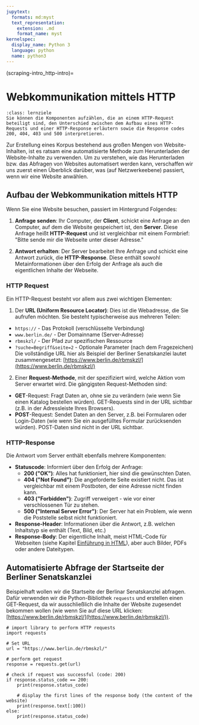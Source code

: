 ```yaml
---
jupytext:
  formats: md:myst
  text_representation:
    extension: .md
    format_name: myst
kernelspec:
  display_name: Python 3
  language: python
  name: python3
---
```


(scraping-intro_http-intro)=
# Webkommunikation mittels HTTP
```{admonition} Groblernziel dieses Kapitels
:class: lernziele
Sie können die Komponenten aufzählen, die an einem HTTP-Request beteiligt sind, den Unterschied zwischen dem Aufbau eines HTTP-Requests und einer HTTP-Response erläutern sowie die Response codes 200, 404, 403 und 500 interpretieren.
```

Zur Erstellung eines Korpus bestehend aus großen Mengen von Website-Inhalten, ist es ratsam eine automatisierte Methode zum Herunterladen der Website-Inhalte zu verwenden. Um zu verstehen, wie das Herunterladen bzw. das Abfragen von Websites automatisert werden kann, verschaffen wir uns zuerst einen Überblick darüber, was (auf Netzwerkeebene) passiert, wenn wir eine Website anwählen.  

## Aufbau der Webkommunikation mittels HTTP
Wenn Sie eine Website besuchen, passiert im Hintergrund Folgendes:

1. **Anfrage senden**: Ihr Computer, der **Client**, schickt eine Anfrage an den Computer, auf dem die Website gespeichert ist, den **Server**. Diese Anfrage heißt **HTTP-Request** und ist vergleichbar mit einem Formbrief: "Bitte sende mir die Webseite unter dieser Adresse."

2. **Antwort erhalten**: Der Server bearbeitet Ihre Anfrage und schickt eine Antwort zurück, die **HTTP-Response**. Diese enthält sowohl Metainformationen über den Erfolg der Anfrage als auch die eigentlichen Inhalte der Webseite.

### HTTP Request
Ein HTTP-Request besteht vor allem aus zwei wichtigen Elementen:
1. Der  **URL (Uniform Resource Locator)**: Dies ist die Webadresse, die Sie aufrufen möchten. Sie besteht typischerweise aus mehreren Teilen:
- `https://` - Das Protokoll (verschlüsselte Verbindung)
- `www.berlin.de/` - Der Domainname (Server-Adresse)
- `rbmskzl/` - Der Pfad zur spezifischen Ressource
- `?suche=Begriff&seite=2` - Optionale Parameter (nach dem Fragezeichen)
Die vollständige URL hier als Beispiel der Berliner Senatskanzlei lautet zusammengesetzt: [https://www.berlin.de/rbmskzl/](https://www.berlin.de/rbmskzl/)

2. Einer **Request-Methode**, mit der spezifiziert wird, welche Aktion vom Server erwartet wird. Die gängigsten Request-Methoden sind:
- **GET**-Request: Fragt Daten an, ohne sie zu verändern (wie wenn Sie einen Katalog bestellen würden). GET-Requests sind in der URL sichtbar (z.B. in der Adressleiste Ihres Browsers).
- **POST**-Request: Sendet Daten an den Server, z.B. bei Formularen oder Login-Daten (wie wenn Sie ein ausgefülltes Formular zurücksenden würden). POST-Daten sind nicht in der URL sichtbar.

### HTTP-Response
Die Antwort vom Server enthält ebenfalls mehrere Komponenten:

- **Statuscode**: Informiert über den Erfolg der Anfrage:
  - **200 ("OK")**: Alles hat funktioniert, hier sind die gewünschten Daten.
  - **404 ("Not Found")**: Die angeforderte Seite existiert nicht. Das ist vergleichbar mit einem Postboten, der eine Adresse nicht finden kann.
  - **403 ("Forbidden")**: Zugriff verweigert - wie vor einer verschlossenen Tür zu stehen.
  - **500 ("Internal Server Error")**: Der Server hat ein Problem, wie wenn die Poststelle selbst nicht funktioniert.
- **Response-Header**: Informationen über die Antwort, z.B. welchen Inhaltstyp sie enthält (Text, Bild, etc.)
- **Response-Body**: Der eigentliche Inhalt, meist HTML-Code für Webseiten (siehe Kapitel [Einführung in HTML](html-intro_html-intro)), aber auch Bilder, PDFs oder andere Dateitypen.


## Automatisierte Abfrage der Startseite der Berliner Senatskanzlei
Beispielhaft wollen wir die Startseite der Berlinar Senatskanzlei abfragen. Dafür verwenden wir die Python-Bibliothek `requests` und erstellen einen GET-Request, da wir ausschließlich die Inhalte der Website zugesendet bekommen wollen (wie wenn Sie auf diese URL klicken: [https://www.berlin.de/rbmskzl/](https://www.berlin.de/rbmskzl/)).

```{code-cell} python3
# import library to perform HTTP requests
import requests

# Set URL 
url = "https://www.berlin.de/rbmskzl/"

# perform get request
response = requests.get(url)

# check if request was successful (code: 200)
if response.status_code == 200:
    print(response.status_code)

    # display the first lines of the response body (the content of the website)
    print(response.text[:100])
else:
    print(response.status_code)
```



